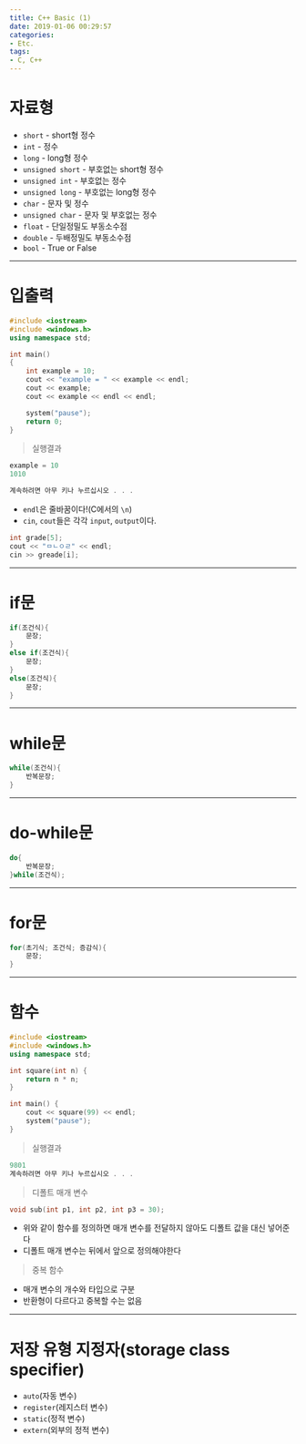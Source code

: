 ```yaml
---
title: C++ Basic (1)
date: 2019-01-06 00:29:57
categories:
- Etc.
tags:
- C, C++
---
```

# 자료형

+ `short` - short형 정수
+ `int` - 정수
+ `long` -  long형 정수
+ `unsigned short` - 부호없는 short형 정수
+ `unsigned int` - 부호없는 정수
+ `unsigned long` - 부호없는 long형 정수
+ `char` - 문자 및 정수
+ `unsigned char` - 문자 및 부호없는 정수
+ `float` - 단일정밀도 부동소수점
+ `double` - 두배정밀도 부동소수점
+ `bool` - True or False
<!-- more -->
***
# 입출력

~~~C++
#include <iostream>
#include <windows.h>
using namespace std;

int main()
{
	int example = 10;
	cout << "example = " << example << endl;
	cout << example;
	cout << example << endl << endl;

	system("pause");
	return 0;
}
~~~
> 실행결과

~~~C++
example = 10
1010

계속하려면 아무 키나 누르십시오 . . .
~~~
+ `endl`은 줄바꿈이다!(C에서의 `\n`)
+ `cin`, `cout`들은 각각 `input`, `output`이다.

~~~C++
int grade[5];
cout << "ㅁㄴㅇㄹ" << endl;
cin >> greade[i];
~~~
***
# if문

~~~C++
if(조건식){
    문장;
}
else if(조건식){
    문장;
}
else(조건식){
    문장;
}
~~~
***
# while문

~~~C++
while(조건식){
    반복문장;
}
~~~
***
# do-while문

~~~C++
do{
    반복문장;
}while(조건식);
~~~
***
# for문

~~~C++
for(초기식; 조건식; 증감식){
    문장;
}
~~~
***
# 함수

~~~C++
#include <iostream>
#include <windows.h>
using namespace std;

int square(int n) {
	return n * n;
}

int main() {
	cout << square(99) << endl;
	system("pause");
}
~~~
> 실행결과

~~~C++
9801
계속하려면 아무 키나 누르십시오 . . .
~~~
> 디폴트 매개 변수

~~~C++
void sub(int p1, int p2, int p3 = 30);
~~~
+ 위와 같이 함수를 정의하면 매개 변수를 전달하지 않아도 디폴트 값을 대신 넣어준다
+ 디폴트 매개 변수는 뒤에서 앞으로 정의해야한다

> 중복 함수

+ 매개 변수의 개수와 타입으로 구분
+ 반환형이 다르다고 중복할 수는 없음

***
# 저장 유형 지정자(storage class specifier)

+ `auto`(자동 변수)
+ `register`(레지스터 변수)
+ `static`(정적 변수)
+ `extern`(외부의 정적 변수)
